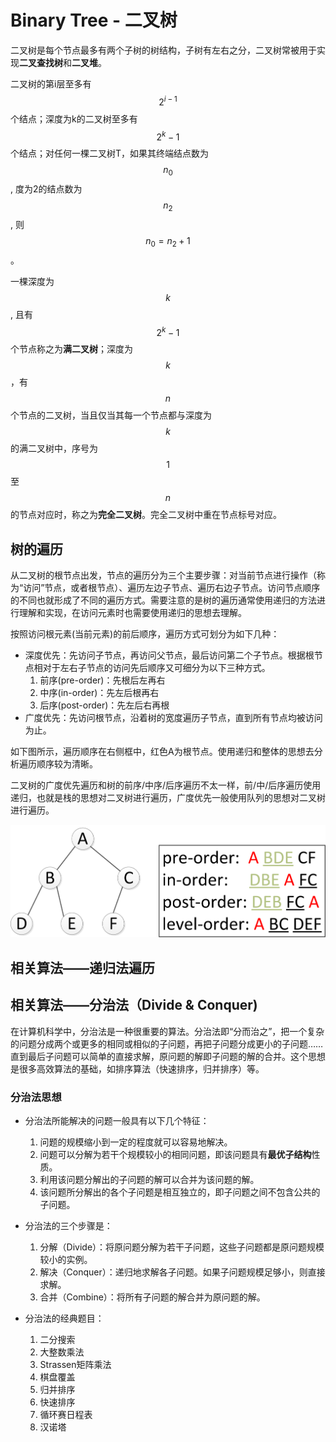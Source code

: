 # Binary Tree - 二叉树

二叉树是每个节点最多有两个子树的树结构，子树有左右之分，二叉树常被用于实现**二叉查找树**和**二叉堆**。

二叉树的第i层至多有 $$2^{i-1}$$ 个结点；深度为k的二叉树至多有 $$2^k-1$$ 个结点；对任何一棵二叉树T，如果其终端结点数为 $$n_0$$, 度为2的结点数为 $$n_2$$, 则 $$n_0=n_2+1$$。

一棵深度为 $$k$$, 且有 $$2^k-1$$ 个节点称之为**满二叉树**；深度为 $$k $$，有 $$n$$ 个节点的二叉树，当且仅当其每一个节点都与深度为 $$k$$ 的满二叉树中，序号为 $$1$$ 至 $$n$$ 的节点对应时，称之为**完全二叉树**。完全二叉树中重在节点标号对应。

## 树的遍历

从二叉树的根节点出发，节点的遍历分为三个主要步骤：对当前节点进行操作（称为“访问”节点，或者根节点）、遍历左边子节点、遍历右边子节点。访问节点顺序的不同也就形成了不同的遍历方式。需要注意的是树的遍历通常使用递归的方法进行理解和实现，在访问元素时也需要使用递归的思想去理解。

按照访问根元素(当前元素)的前后顺序，遍历方式可划分为如下几种：

- 深度优先：先访问子节点，再访问父节点，最后访问第二个子节点。根据根节点相对于左右子节点的访问先后顺序又可细分为以下三种方式。
    1. 前序(pre-order)：先根后左再右
    2. 中序(in-order)：先左后根再右
    3. 后序(post-order)：先左后右再根
- 广度优先：先访问根节点，沿着树的宽度遍历子节点，直到所有节点均被访问为止。

如下图所示，遍历顺序在右侧框中，红色A为根节点。使用递归和整体的思想去分析遍历顺序较为清晰。

二叉树的广度优先遍历和树的前序/中序/后序遍历不太一样，前/中/后序遍历使用递归，也就是栈的思想对二叉树进行遍历，广度优先一般使用队列的思想对二叉树进行遍历。

![Binary Tree Traversal](../images/binary_tree_traversal.png)

## 相关算法——递归法遍历

## 相关算法——分治法（Divide & Conquer)

在计算机科学中，分治法是一种很重要的算法。分治法即“分而治之”，把一个复杂的问题分成两个或更多的相同或相似的子问题，再把子问题分成更小的子问题……直到最后子问题可以简单的直接求解，原问题的解即子问题的解的合并。这个思想是很多高效算法的基础，如排序算法（快速排序，归并排序）等。

### 分治法思想

- 分治法所能解决的问题一般具有以下几个特征：
	1. 问题的规模缩小到一定的程度就可以容易地解决。
	2. 问题可以分解为若干个规模较小的相同问题，即该问题具有**最优子结构**性质。
	3. 利用该问题分解出的子问题的解可以合并为该问题的解。
	4. 该问题所分解出的各个子问题是相互独立的，即子问题之间不包含公共的子问题。

- 分治法的三个步骤是：
	1. 分解（Divide）：将原问题分解为若干子问题，这些子问题都是原问题规模较小的实例。
	2. 解决（Conquer）：递归地求解各子问题。如果子问题规模足够小，则直接求解。
	3. 合并（Combine）：将所有子问题的解合并为原问题的解。

- 分治法的经典题目：
	1. 二分搜索
	2. 大整数乘法
	3. Strassen矩阵乘法
	4. 棋盘覆盖
	5. 归并排序
	6. 快速排序
	7. 循环赛日程表
	8. 汉诺塔
